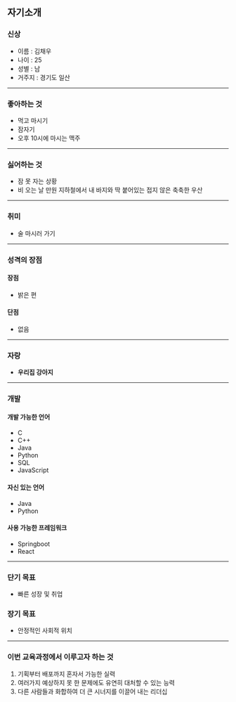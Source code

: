 ## 자기소개

### 신상
- 이름 : 김채우
- 나이 : 25
- 성별 : 남
- 거주지 : 경기도 일산
---

### 좋아하는 것
- 먹고 마시기
- 잠자기
- 오후 10시에 마시는 맥주
---

### 싫어하는 것
- 잠 못 자는 상황
- 비 오는 날 만원 지하철에서 내 바지와 딱 붙어있는 접지 않은 축축한 우산
---

### 취미
- 술 마시러 가기
---

### 성격의 장점
#### 장점
- 밝은 편
#### 단점
- 없음
---

### 자랑
- **우리집 강아지**

---

### 개발
#### 개발 가능한 언어
- C
- C++
- Java
- Python
- SQL
- JavaScript
#### 자신 있는 언어
- Java
- Python
#### 사용 가능한 프레임워크
- Springboot
- React
---

### 단기 목표
- 빠른 성장 및 취업
### 장기 목표
- 안정적인 사회적 위치
---

### 이번 교육과정에서 이루고자 하는 것
1. 기획부터 배포까지 혼자서 가능한 실력
2. 여러가지 예상하지 못 한 문제에도 유연히 대처할 수 있는 능력
3. 다른 사람들과 화합하여 더 큰 시너지를 이끌어 내는 리더십
